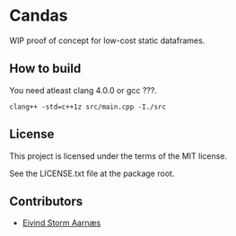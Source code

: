 
Candas
======

WIP proof of concept for low-cost static dataframes.

How to build
------------

You need atleast clang 4.0.0 or gcc ???. 

```
clang++ -std=c++1z src/main.cpp -I./src
```

License
-------

This project is licensed under the terms of the MIT license.

See the LICENSE.txt file at the package root.

Contributors
------------

 * [Eivind Storm Aarnæs](https://github.com/eistaa)
